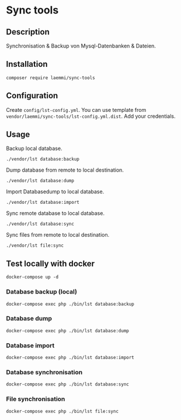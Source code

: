 # Sync tools 

## Description
Synchronisation & Backup von Mysql-Datenbanken & Dateien. 

## Installation

    composer require laemmi/sync-tools

## Configuration
Create `config/lst-config.yml`. You can use template from `vendor/laemmi/sync-tools/lst-config.yml.dist`.
Add your credentials.

## Usage
Backup local database.

    ./vendor/lst database:backup
    
Dump database from remote to local destination.

    ./vendor/lst database:dump

Import Databasedump to local database.

    ./vendor/lst database:import

Sync remote database to local database.

    ./vendor/lst database:sync

Sync files from remote to local destination.

    ./vendor/lst file:sync

## Test locally with docker

    docker-compose up -d

### Database backup (local)

    docker-compose exec php ./bin/lst database:backup

### Database dump

    docker-compose exec php ./bin/lst database:dump

### Database import
    
    docker-compose exec php ./bin/lst database:import

### Database synchronisation

    docker-compose exec php ./bin/lst database:sync

### File synchronisation

    docker-compose exec php ./bin/lst file:sync